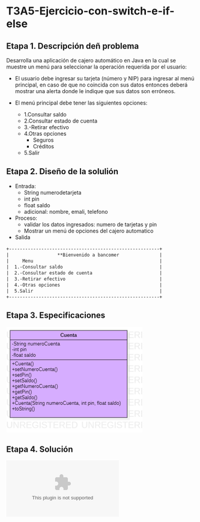 # T3A5-Ejercicio-con-switch-e-if-else
## Etapa 1. Descripción deñ problema 
Desarrolla una aplicación de cajero automático en Java en la cual se muestre un menú para seleccionar la operación requerida por el usuario:

- El usuario debe ingresar su tarjeta (número y NIP) para ingresar al menú principal, en caso de que no coincida con sus datos entonces deberá mostrar una alerta donde le indique que sus datos son erróneos.

- El menú principal debe tener las siguientes opciones:
   - 1.Consultar saldo
   - 2.Consultar estado de cuenta
   - 3.-Retirar efectivo
   - 4.Otras opciones
       - Seguros
       - Créditos
   - 5.Salir

## Etapa 2. Diseño de la solulión 

- Entrada:
   - String numerodetarjeta
   - int pin
   - float saldo
   - adicional: nombre, emali, telefono
- Proceso:
   - validar los datos ingresados: numero de tarjetas y pin
   - Mostrar un menú de opciones del cajero automatico 
- Salida
~~~
+--------------------------------------------------------+
|                  **Bienvenido a bancomer               |
|     Menu                                               |
|  1.-Consultar saldo                                    |
|  2.-Consultar estado de cuenta                         |
|  3.-Retirar efectivo                                   |  
|  4.-Otras opciones                                     |
|  5.Salir                                               |
+--------------------------------------------------------+
~~~
## Etapa 3. Especificaciones 
![](https://github.com/rulos12/T3A5-Ejercicio-con-switch-e-if-else/blob/main/Cuenta.png)

## Etapa 4. Solución
![](https://github.com/rulos12/T3A5-Ejercicio-con-switch-e-if-else/blob/main/T3A5.zip)


